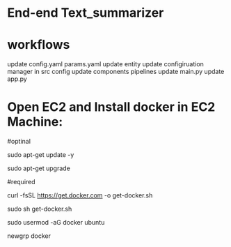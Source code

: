 # End-end Text_summarizer

# workflows

 update config.yaml
 params.yaml
 update entity
 update configiruation manager in src config
 update components
 pipelines
 update main.py
 update app.py




# Open EC2 and Install docker in EC2 Machine:

#optinal

sudo apt-get update -y

sudo apt-get upgrade

#required

curl -fsSL https://get.docker.com -o get-docker.sh

sudo sh get-docker.sh

sudo usermod -aG docker ubuntu

newgrp docker

